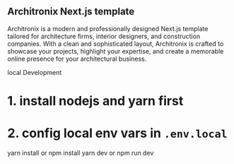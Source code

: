 ## Architronix Next.js template

Architronix is a modern and professionally designed Next.js template tailored for architecture firms, interior designers, and construction companies. With a clean and sophisticated layout, Architronix is crafted to showcase your projects, highlight your expertise, and create a memorable online presence for your architectural business.

local Development

# 1. install nodejs and yarn first
# 2. config local env vars in `.env.local`
yarn install or npm install
yarn dev or npm run dev


